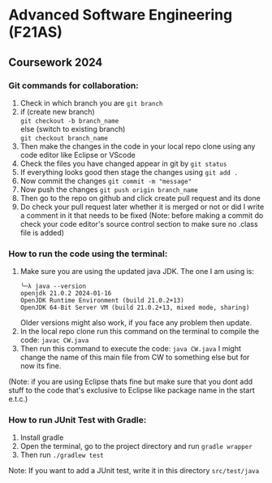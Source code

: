 # Advanced Software Engineering (F21AS)

## Coursework 2024

### Git commands for collaboration:
1. Check in which branch you are ```git branch```
2. if (create new branch) <br/>
     ```git checkout -b branch_name```<br/>
   else (switch to existing branch)<br/>
     ```git checkout branch_name```
3. Then make the changes in the code in your local repo clone using any code editor like Eclipse or VScode
4. Check the files you have changed appear in git by ```git status```
5. If everything looks good then stage the changes using ```git add .```
6. Now commit the changes ```git commit -m "message"```
7. Now push the changes ```git push origin branch_name```
8. Then go to the repo on github and click create pull request and its done
9. Do check your pull request later whether it is merged or not or did I write a comment in it that needs to be fixed
(Note: before making a commit do check your code editor's source control section to make sure no .class file is added)


### How to run the code using the terminal:
1. Make sure you are using the updated java JDK. The one I am using is:
   ```
   ╰─λ java --version
   openjdk 21.0.2 2024-01-16
   OpenJDK Runtime Environment (build 21.0.2+13)
   OpenJDK 64-Bit Server VM (build 21.0.2+13, mixed mode, sharing)
   ```
   Older versions might also work, if you face any problem then update.
2. In the local repo clone run this command on the terminal to compile the code:
   ```javac CW.java```
3. Then run this command to execute the code:
   ```java CW.java```
   I might change the name of this main file from CW to something else but for now its fine.

(Note: if you are using Eclipse thats fine but make sure that you dont add stuff to the code that's exclusive to Eclipse like package name in the start e.t.c.)

### How to run JUnit Test with Gradle:
1. Install gradle
2. Open the terminal, go to the project directory and run ```gradle wrapper```
3. Then run ```./gradlew test```

Note: If you want to add a JUnit test, write it in this directory ```src/test/java```
